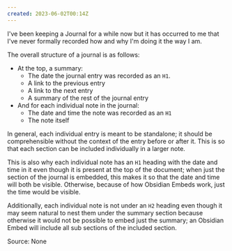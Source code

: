 ```yaml
---
created: 2023-06-02T00:14Z
---
```


I've been keeping a Journal for a while now but it has occurred to me that I've never formally recorded how and why I'm doing it the way I am.

The overall structure of a journal is as follows:

* At the top, a summary:
	* The date the journal entry was recorded as an `H1`.
	* A link to the previous entry
	* A link to the next entry
	* A summary of the rest of the journal entry
* And for each individual note in the journal:
	* The date and time the note was recorded as an `H1`
	* The note itself

In general, each individual entry is meant to be standalone; it should be comprehensible without the context of the entry before or after it. This is so that each section can be included individually in a larger note.

This is also why each individual note has an `H1` heading with the date and time in it even though it is present at the top of the document; when just the section of the journal is embedded, this makes it so that the date and time will both be visible. Otherwise, because of how Obsidian Embeds work, just the time would be visible.

Additionally, each individual note is not under an `H2` heading even though it may seem natural to nest them under the summary section because otherwise it would not be possible to embed just the summary; an Obsidian Embed will include all sub sections of the included section.

Source: None

